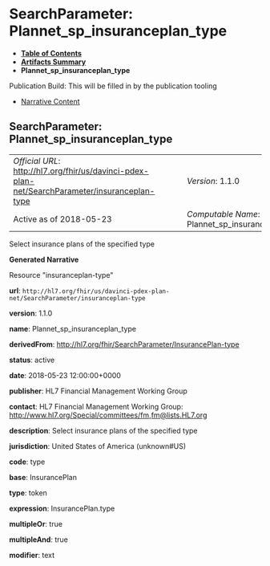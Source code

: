 # SearchParameter: Plannet\_sp\_insuranceplan\_type

* [**Table of Contents**](toc.html)
* [**Artifacts Summary**](artifacts.html)
* **Plannet\_sp\_insuranceplan\_type**

Publication Build: This will be filled in by the publication tooling

* [Narrative Content](#)

## SearchParameter: Plannet\_sp\_insuranceplan\_type

|  |  |  |  |  |
| --- | --- | --- | --- | --- |
| *Official URL*: http://hl7.org/fhir/us/davinci-pdex-plan-net/SearchParameter/insuranceplan-type | | | | *Version*: 1.1.0 |
| Active as of 2018-05-23 | | | | *Computable Name*: Plannet\_sp\_insuranceplan\_type |

Select insurance plans of the specified type

**Generated Narrative**

Resource "insuranceplan-type"

**url**: `http://hl7.org/fhir/us/davinci-pdex-plan-net/SearchParameter/insuranceplan-type`

**version**: 1.1.0

**name**: Plannet\_sp\_insuranceplan\_type

**derivedFrom**: <http://hl7.org/fhir/SearchParameter/InsurancePlan-type>

**status**: active

**date**: 2018-05-23 12:00:00+0000

**publisher**: HL7 Financial Management Working Group

**contact**: HL7 Financial Management Working Group: <http://www.hl7.org/Special/committees/fm>,[fm@lists.HL7.org](mailto:fm@lists.HL7.org)

**description**: Select insurance plans of the specified type

**jurisdiction**: United States of America  (unknown#US)

**code**: type

**base**: InsurancePlan

**type**: token

**expression**: InsurancePlan.type

**multipleOr**: true

**multipleAnd**: true

**modifier**: text